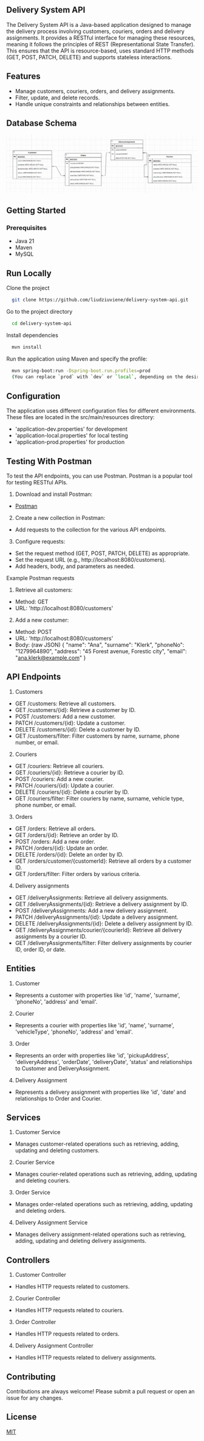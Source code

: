 
## Delivery System API

The Delivery System API is a Java-based application designed to manage the delivery process involving customers, couriers, orders and delivery assignments. It provides a RESTful interface for managing these resources, meaning it follows the principles of REST (Representational State Transfer). This ensures that the API is resource-based, uses standard HTTP methods (GET, POST, PATCH, DELETE) and supports stateless interactions.



## Features

- Manage customers, couriers, orders, and delivery assignments.
- Filter, update, and delete records.
- Handle unique constraints and relationships between entities.

## Database Schema

![Delivery System API ](images/delivery-system-api.png)

## Getting Started

### Prerequisites

- Java 21
- Maven
- MySQL


## Run Locally

Clone the project

```bash
  git clone https://github.com/liudziuviene/delivery-system-api.git
```

Go to the project directory

```bash
  cd delivery-system-api
```

Install dependencies

```bash
  mvn install
```

Run the application using Maven and specify the profile:

```bash
  mvn spring-boot:run -Dspring-boot.run.profiles=prod
  (You can replace `prod` with `dev` or `local`, depending on the desired configuration.)
```


## Configuration
The application uses different configuration files for different environments. These files are located in the src/main/resources directory:
- 'application-dev.properties' for development
- 'application-local.properties' for local testing
- 'application-prod.properties' for production


## Testing With Postman
To test the API endpoints, you can use Postman. Postman is a popular tool for testing RESTful APIs.
1. Download and install Postman:
- [Postman](https://www.postman.com/downloads/)
2. Create a new collection in Postman:
- Add requests to the collection for the various API endpoints.
3. Configure requests:
- Set the request method (GET, POST, PATCH, DELETE) as appropriate.
- Set the request URL (e.g., http://localhost:8080/customers).
- Add headers, body, and parameters as needed.

Example Postman requests
1. Retrieve all customers:
- Method: GET
- URL: 'http://localhost:8080/customers'
2. Add a new costumer:
- Method: POST
- URL: 'http://localhost:8080/customers'
- Body: (raw JSON)
  {
  "name": "Ana",
  "surname": "Klerk",
  "phoneNo": "1279964890",
  "address": "45 Forest avenue, Forestic city",
  "email": "ana.klerk@example.com"
  }
## API Endpoints
1. Customers
- GET /customers: Retrieve all customers.
- GET /customers/{id}: Retrieve a customer by ID.
- POST /customers: Add a new customer.
- PATCH /customers/{id}: Update a customer.
- DELETE /customers/{id}: Delete a customer by ID.
- GET /customers/filter: Filter customers by name, surname, phone number, or email.
2. Couriers
- GET /couriers: Retrieve all couriers.
- GET /couriers/{id}: Retrieve a courier by ID.
- POST /couriers: Add a new courier.
- PATCH /couriers/{id}: Update a courier.
- DELETE /couriers/{id}: Delete a courier by ID.
- GET /couriers/filter: Filter couriers by name, surname, vehicle type, phone number, or email.
3. Orders
- GET /orders: Retrieve all orders.
- GET /orders/{id}: Retrieve an order by ID.
- POST /orders: Add a new order.
- PATCH /orders/{id}: Update an order.
- DELETE /orders/{id}: Delete an order by ID.
- GET /orders/customer/{customerId}: Retrieve all orders by a customer ID.
- GET /orders/filter: Filter orders by various criteria.
4. Delivery assignments
- GET /deliveryAssignments: Retrieve all delivery assignments.
- GET /deliveryAssignments/{id}: Retrieve a delivery assignment by ID.
- POST /deliveryAssignments: Add a new delivery assignment.
- PATCH /deliveryAssignments/{id}: Update a delivery assignment.
- DELETE /deliveryAssignments/{id}: Delete a delivery assignment by ID.
- GET /deliveryAssignments/courier/{courierId}: Retrieve all delivery assignments by a courier ID.
- GET /deliveryAssignments/filter: Filter delivery assignments by courier ID, order ID, or date.
## Entities
1. Customer
- Represents a customer with properties like 'id', 'name', 'surname', 'phoneNo', 'address' and 'email'.
2. Courier
- Represents a courier with properties like 'id', 'name', 'surname', 'vehicleType', 'phoneNo', 'address' and 'email'.
3. Order
- Represents an order with properties like 'id', 'pickupAddress', 'deliveryAddress', 'orderDate', 'deliveryDate', 'status' and relationships to Customer and DeliveryAssignment.
4. Delivery Assignment
- Represents a delivery assignment with properties like 'id', 'date' and relationships to Order and Courier.
## Services
1. Customer Service
- Manages customer-related operations such as retrieving, adding, updating and deleting customers.
2. Courier Service
- Manages courier-related operations such as retrieving, adding, updating and deleting couriers.
3. Order Service
- Manages order-related operations such as retrieving, adding, updating and deleting orders.
4. Delivery Assignment Service
- Manages delivery assignment-related operations such as retrieving, adding, updating and deleting delivery assignments.

## Controllers
1. Customer Controller
- Handles HTTP requests related to customers.
2. Courier Controller
- Handles HTTP requests related to couriers.
3. Order Controller
- Handles HTTP requests related to orders.
4. Delivery Assignment Controller
- Handles HTTP requests related to delivery assignments.
## Contributing

Contributions are always welcome! Please submit a pull request or open an issue for any changes.


## License

[MIT](https://choosealicense.com/licenses/mit/)


